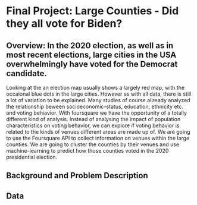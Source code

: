 # Final Project: Large Counties - Did they all vote for Biden? 
## Overview: In the 2020 election, as well as in most recent elections, large cities in the USA overwhelmingly have voted for the Democrat candidate. 
Looking at the an election map usually shows a largely red map, with the occaional blue dots in the large cities. However as with all data, there is still a lot of
variation to be explained. Many studies of course allready analyzed the relationship beween socioeconomic-status, education, ethnicity etc. and voting behiavior. 
With foursquare we have the opportunity of a totally different kind of analysis. Instead of analysing the impact of population characteristics on voting behavior,
we can explore if voting behavior is related to the kinds of venues different areas are made up of. We are going to use the Foursquare API to collect information
on venues within the large counties. We are going to cluster the counties by their venues and use machine-learning to predict how those counties voted in the 2020 
presidential election.
## Background and Problem Description
## Data
